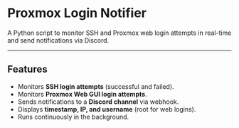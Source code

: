 # Proxmox Login Notifier

A Python script to monitor SSH and Proxmox web login attempts in real-time and send notifications via Discord.

---

## Features

- Monitors **SSH login attempts** (successful and failed).
- Monitors **Proxmox Web GUI login attempts**.
- Sends notifications to a **Discord channel** via webhook.
- Displays **timestamp, IP, and username** (root for web logins).
- Runs continuously in the background.

